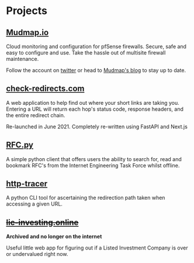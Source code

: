 # Projects

## [Mudmap.io](https://mudmap.io)

Cloud monitoring and configuration for pfSense firewalls. Secure, safe and easy
to configure and use. Take the hassle out of multisite firewall maintenance.

Follow the account on [twitter](https://twitter.com/mudmapio?ref=danielms.site) or
head to [Mudmap's blog](https://mudmap.io/blog/?ref=danielms.site) to stay up to date.

## [check-redirects.com](https://check-redirects.com/?ref=danielms.site)

A web application to help find out where your short links are taking you.
Entering a URL will return each hop's status code, response headers, and the
entire redirect chain.

Re-launched in June 2021. Completely re-written using FastAPI and Next.js 

## [RFC.py](https://github.com/danielmichaels/rfc.py/)

A simple python client that offers users the ability to search for, read and
bookmark RFC's from the Internet Engineering Task Force whilst offline.

## [http-tracer](https://github.com/danielmichaels/http-tracer/)

A python CLI tool for ascertaining the redirection path taken when accessing a
given URL.

## ~~[lic-investing.online](https://lic-investing.online/?ref=danielms.site)~~

**Archived and no longer on the internet**

Useful little web app for figuring out if a Listed Investment Company is over
or undervalued right now.
